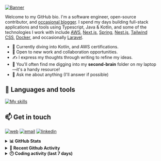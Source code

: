 [![Banner](https://raw.githubusercontent.com/wilfriedago/wilfriedago/main/assets/1.png)][website]

Welcome to my GitHub bio. I'm a software engineer, open-source contributor, and [occasional blogger][blog]. I spend my days building full-stack applications and tools using Typescript, Java & Kotlin, and some of the technologies I work with include [AWS](https://aws.amazon.com/fr/), [Next.js](https://nextjs.org/), [Spring](https://spring.io/), [Nest.js](https://nestjs.com/), [Tailwind CSS](https://github.com/tailwindlabs/tailwindcss), [Docker](https://www.docker.com/), and occasionally [Laravel](https://laravel.com/).

- 🔭 Currently diving into Kotlin, and AWS certifications.
- 👯 Open to new work and collaboration opportunities.
- ✍️ I express my thoughts through writing to refine my ideas.
- 🧠 You'll often find me digging into my **second-brain** folder on my laptop—it's a handy resource!
- 💬 Ask me about anything (I'll answer if possible)

## 🎨 Languages and tools

[![My skills](https://skillicons.dev/icons?i=typescript,js,nodejs,nest,java,kotlin,spring,python,fastapi,django,aws,docker,vscode,idea,tailwind&perline=15)](https://wilfriedago.dev/about#skills)

## 📫 Get in touch
[![web](https://img.shields.io/badge/WEBSITE-12100E?logo=google-earth&color=282A36)][website]
[![email](https://img.shields.io/badge/MAIL-12100E?logo=mailgun&color=282A36)][mail]
[![linkedin](https://img.shields.io/badge/LINKEDIN-12100E?logo=linkedin&color=282A36)][linkedin]


<details>
  <summary><b>📊 GitHub Stats</b></summary>
	<br/>
	<p align="left">
		<img width="49.5%" src="https://github-readme-stats.vercel.app/api?username=wilfriedago&show_icons=true&count_private=true&title_color=10b981&icon_color=10b981&theme=react&hide_border=true&rank_icon=github" />
		<img width="49.5%" src="https://streak-stats.demolab.com/?user=wilfriedago&hide_border=true&theme=react&ring=10b981&fire=fff&currStreakNum=fff&sideLabels=10b981&currStreakLabel=10b981&sideNums=fff" />
	</p>
</details>

<details>
  <summary><b>📅 Recent Github Activity</b></summary>
	<br>

<!--RECENT_ACTIVITY:last_update-->
Last Updated: Tuesday, September 17th, 2024, 4:15:41 AM
<!--RECENT_ACTIVITY:last_update_end-->

<!--RECENT_ACTIVITY:start-->
1. 🔱 Forked [wilfriedago/docker-compose-nginx-proxy](https://github.com/wilfriedago/docker-compose-nginx-proxy) from [sebastian13/docker-compose-nginx-proxy](https://github.com/sebastian13/docker-compose-nginx-proxy)<br>
2. ⭐ Starred [sebastian13/docker-compose-nginx-proxy](https://github.com/sebastian13/docker-compose-nginx-proxy)<br>
3. ⬆️ Pushed 6 commit(s) to [wilfriedago/dotfiles](https://github.com/wilfriedago/dotfiles)<br>
4. 🔱 Forked [wilfriedago/ios-app](https://github.com/wilfriedago/ios-app) from [ivpn/ios-app](https://github.com/ivpn/ios-app)<br>
5. ⬆️ Pushed 1 commit(s) to [wilfriedago/dotfiles](https://github.com/wilfriedago/dotfiles)<br>
<!--RECENT_ACTIVITY:end-->
</details>

<details>
  <summary><b>🕐 Coding activity (last 7 days)</b></summary>
	<br>

<!--START_SECTION:waka-->

```python
Total Time: 32 hrs 36 mins

TypeScript                 6 hrs 29 mins   █████░░░░░░░░░░░░░░░░░░░░   19.68 %
Java                       3 hrs 36 mins   ██▓░░░░░░░░░░░░░░░░░░░░░░   10.94 %
JavaScript                 3 hrs 32 mins   ██▓░░░░░░░░░░░░░░░░░░░░░░   10.75 %
Markdown                   2 hrs 8 mins    █▓░░░░░░░░░░░░░░░░░░░░░░░   06.48 %
Nginx configuration file   1 hr 56 mins    █▒░░░░░░░░░░░░░░░░░░░░░░░   05.89 %
SCSS                       1 hr 41 mins    █▒░░░░░░░░░░░░░░░░░░░░░░░   05.13 %
JSON                       1 hr 33 mins    █▒░░░░░░░░░░░░░░░░░░░░░░░   04.72 %
Groovy                     1 hr 11 mins    █░░░░░░░░░░░░░░░░░░░░░░░░   03.59 %
Text                       44 mins         ▓░░░░░░░░░░░░░░░░░░░░░░░░   02.22 %
```

<!--END_SECTION:waka-->
</details>

[website]: https://wilfriedago.dev
[linkedin]: https://linkedin.com/in/wilfriedago
[blog]: https://wilfriedago.dev/blog
[mail]: mailto:me@wilfriedago.dev
